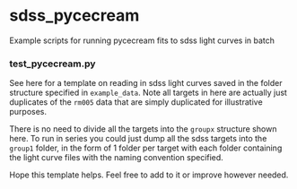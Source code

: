 # sdss_pycecream
Example scripts for running pycecream fits to sdss light curves in batch

### test_pycecream.py
See here for a template on reading in sdss light curves saved in the folder structure
specified in `example_data`. Note all targets in here are actually just duplicates of the `rm005` data that are simply 
duplicated for illustrative purposes.

There is no need to divide all the targets into the `groupx` structure shown here.
To run in series you could just dump all the sdss targets into the `group1` folder,
in the form of 1 folder per target with each folder containing the light curve files
with the naming convention specified.

Hope this template helps. Feel free to add to it or improve however needed.

